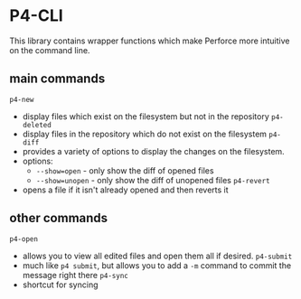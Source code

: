 P4-CLI
======

This library contains wrapper functions which make Perforce more intuitive on the command line.  

## main commands

`p4-new`
  - display files which exist on the filesystem but not in the repository
`p4-deleted`
  - display files in the repository which do not exist on the filesystem
`p4-diff`
  - provides a variety of options to display the changes on the filesystem. 
  - options:
    - `--show=open` - only show the diff of opened files
    - `--show=unopen` - only show the diff of unopened files
`p4-revert`
  - opens a file if it isn't already opened and then reverts it

## other commands

`p4-open`
  - allows you to view all edited files and open them all if desired.
`p4-submit`
  - much like `p4 submit`, but allows you to add a `-m` command to commit the message right there
`p4-sync`
  - shortcut for syncing
